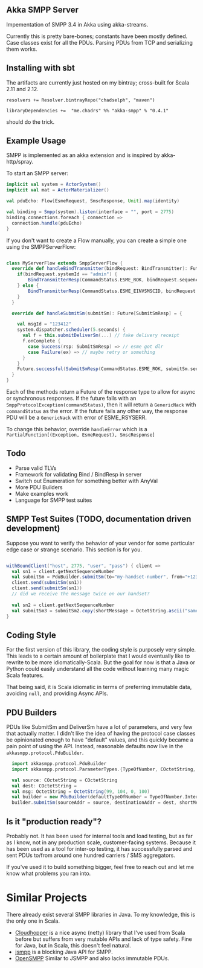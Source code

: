 ## Akka SMPP Server
Impementation of SMPP 3.4 in Akka using akka-streams.

Currently this is pretty bare-bones; constants have been mostly defined.
Case classes exist for all the PDUs. Parsing PDUs from TCP and
serializing them works.

## Installing with sbt

The artifacts are currently just hosted on my bintray; cross-built for Scala 2.11 and 2.12.

```
resolvers += Resolver.bintrayRepo("chadselph", "maven")

libraryDependencies +=  "me.chadrs" %% "akka-smpp" % "0.4.1"
```

should do the trick.

## Example Usage

SMPP is implemented as an akka extension and is inspired by akka-http/spray.

To start an SMPP server:

```scala
implicit val system = ActorSystem()
implicit val mat = ActorMaterializer()

val pduEcho: Flow[EsmeRequest, SmscResponse, Unit].map(identity)

val binding = Smpp(system).listen(interface = "", port = 2775)
binding.connections.foreach { connection =>
  connection.handle(pduEcho)
}
```

If you don't want to create a Flow manually, you can create a simple one
using the SMPPServerFlow:

```scala

class MyServerFlow extends SmppServerFlow {
  override def handleBindTransmitter(bindRequest: BindTransmitter): Future[BindTransmitterResp] = future {
    if(bindRequest.systemId == "admin") {
        BindTransmitterResp(CommandStatus.ESME_ROK, bindRequest.sequenceNumber, None, None)
    } else {
        BindTransmitterResp(CommandStatus.ESME_EINVSMSCID, bindRequest.sequenceNumber, None, None)
    }
  }

  override def handleSubmitSm(submitSm): Future[SubmitSmResp] = {

    val msgId = "123412"
    system.dispatcher.scheduler(5.seconds) {
      val f = this.submitDeliverSm(...) // fake delivery receipt
      f.onComplete {
        case Success(rsp: SubmitSmResp) => // esme got dlr
        case Failure(ex) => // maybe retry or something
      }
    }
    Future.successful(SubmitSmResp(CommandStatus.ESME_ROK, submitSm.sequenceNumber, Some(msgId))
  }
}

```

Each of the methods return a Future of the response type to allow for async or synchronous
responses. If the future fails with an `SmppProtocolException(commandStatus)`, then it
will return a `GenericNack` with `commandStatus` as the error. If the future fails any other way,
the response PDU will be a `GenericNack` with error of ESME_RSYSERR.

To change this behavior, override `handleError` which is a `PartialFunction[(Exception, EsmeRequest), SmscResponse]`


## Todo
- Parse valid TLVs
- Framework for validating Bind / BindResp in server
- Switch out Enumeration for something better with AnyVal
- More PDU Builders
- Make examples work
- Language for SMPP test suites


## SMPP Test Suites (TODO, documentation driven development)

Suppose you want to verify the behavior of your vendor for some particular
edge case or strange scenario. This section is for you. 

```scala

withBoundClient("host", 2775, "user", "pass") { client =>
  val sn1 = client.getNextSequenceNumber
  val submitSm = PduBuilder.submitSm(to="my-handset-number", from="+12345678900", shortMessage=OctectString.ascii("2 msg with same seq#"))
  client.send(submitSm(sn1))
  client.send(submitSm(sn1))
  // did we receive the message twice on our handset?
  
  val sn2 = client.getNextSequenceNumber
  val submitSm3 = submitSm2.copy(shortMessage = OctetString.ascii("same seq number, but different content"))
}

```

## Coding Style

For the first version of this library, the coding style is purposely very simple.
This leads to a certain amount of boilerplate that I would eventually like to rewrite
to be more idiomatically-Scala. But the goal for now is that a Java or Python could
easily understand all the code without learning many magic Scala features.

That being said, it is Scala idiomatic in terms of preferring immutable data, avoiding `null`, and
providing Async APIs.

## PDU Builders

PDUs like SubmitSm and DeliverSm have a lot of parameters, and very few that actually matter. I didn't like
the idea of having the protocol case classes be opinionated enough to have "default" values, and this quickly
became a pain point of using the API. Instead, reasonable defaults now live in the `akkasmpp.protocol.PduBuilder`.

```scala
  import akkasmpp.protocol.PduBuilder
  import akkasmpp.protocol.ParameterTypes.{TypeOfNumber, COctetString, OctetString}

  val source: COctetString = COctetString
  val dest: COctetString =
  val msg: OctetString = OctetString(99, 104, 0, 100)
  val builder = new PduBuilder(defaultTypeOfNumber = TypeOfNumber.International) // override any defaults you want in here with by-name parameters
  builder.submitSm(sourceAddr = source, destinationAddr = dest, shortMessage = msg) // also lets you override anything
```

## Is it "production ready"?

Probably not. It has been used for internal tools and load testing, but as far as I know,
not in any production scale, customer-facing systems. Because it has been used as a tool
for inter-op testing, it has successfully parsed and sent PDUs to/from around one hundred
carriers / SMS aggregators.

If you've used it to build something bigger, feel free to reach out and let me know what problems you ran into.

# Similar Projects
There already exist several SMPP libraries in Java. To my knowledge, this is the only one in Scala.

- [Cloudhopper](https://github.com/twitter/cloudhopper-smpp) is a nice async (netty) library that I've used from Scala before
  but suffers from very mutable APIs and lack of type safety. Fine for Java, but in Scala, this doesn't feel natural.
- [jsmpp](https://github.com/uudashr/jsmpp) is a blocking Java API for SMPP.
- [OpenSMPP](https://github.com/OpenSmpp/opensmpp) Similar to JSMPP and also lacks immutable PDUs.
